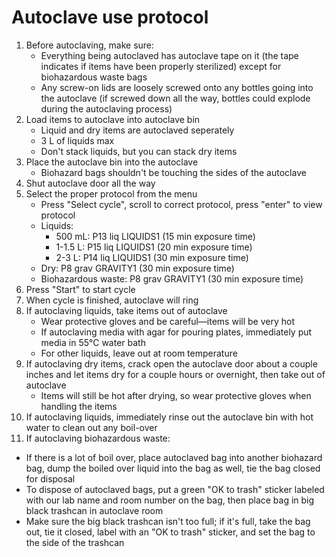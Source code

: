 # Autoclave use protocol

1. Before autoclaving, make sure:
   * Everything being autoclaved has autoclave tape on it (the tape indicates if items have been properly sterilized) except for biohazardous waste bags
   * Any screw-on lids are loosely screwed onto any bottles going into the autoclave (if screwed down all the way, bottles could explode during the autoclaving process)
2. Load items to autoclave into autoclave bin
   * Liquid and dry items are autoclaved seperately
   * 3 L of liquids max
   * Don't stack liquids, but you can stack dry items
3. Place the autoclave bin into the autoclave
   * Biohazard bags shouldn't be touching the sides of the autoclave
4. Shut autoclave door all the way
5. Select the proper protocol from the menu
   * Press "Select cycle", scroll to correct protocol, press "enter" to view protocol
   * Liquids:
      * 500 mL: P13 liq LIQUIDS1 (15 min exposure time)
      * 1-1.5 L: P15 liq LIQUIDS1 (20 min exposure time)
      * 2-3 L: P14 liq LIQUIDS1 (30 min exposure time)
   * Dry: P8 grav GRAVITY1 (30 min exposure time)
   * Biohazardous waste: P8 grav GRAVITY1 (30 min exposure time)
6. Press "Start" to start cycle
7. When cycle is finished, autoclave will ring
8. If autoclaving liquids, take items out of autoclave
   * Wear protective gloves and be careful&mdash;items will be very hot
   * If autoclaving media with agar for pouring plates, immediately put media in 55°C water bath
   * For other liquids, leave out at room temperature
9. If autoclaving dry items, crack open the autoclave door about a couple inches and let items dry for a couple hours or overnight, then take out of autoclave
   * Items will still be hot after drying, so wear protective gloves when handling the items
10. If autoclaving liquids, immediately rinse out the autoclave bin with hot water to clean out any boil-over
11. If autoclaving biohazardous waste:
   * If there is a lot of boil over, place autoclaved bag into another biohazard bag, dump the boiled over liquid into the bag as well, tie the bag closed for disposal
   * To dispose of autoclaved bags, put a green "OK to trash" sticker labeled with our lab name and room number on the bag, then place bag in big black trashcan in autoclave room
   * Make sure the big black trashcan isn't too full; if it's full, take the bag out, tie it closed, label with an "OK to trash" sticker, and set the bag to the side of the trashcan
